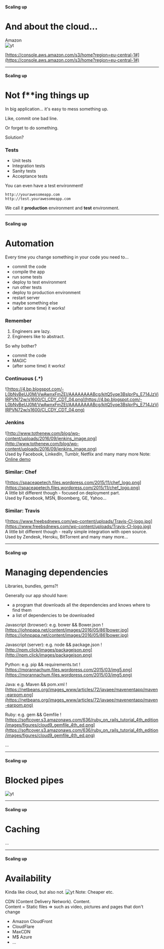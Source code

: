 #### Scaling up
# And about the cloud...

Amazon <br />
![yt](jOhbTAU4OPI)

[https://console.aws.amazon.com/s3/home?region=eu-central-1#](https://console.aws.amazon.com/s3/home?region=eu-central-1#)

---

#### Scaling up
# Not f**ing things up

In big application... it's easy to mess something up.

Like, commit one bad line.

Or forget to do something.

Solution?

### Tests
- Unit tests
- Integration tests
- Sanity tests
- Acceptance tests

You can even have a test environment!

```
http://yourawesomeapp.com
http://test.yourawesomeapp.com
```
We call it **production** environment and **test** environment.

---

#### Scaling up
# Automation

Every time you change something in your code you need to...

- commit the code
- compile the app <!-- .element: class="fragment" data-fragment-index="1" -->
- run some tests <!-- .element: class="fragment" data-fragment-index="2" -->
- deploy to test environment <!-- .element: class="fragment" data-fragment-index="3" -->
- run other tests <!-- .element: class="fragment" data-fragment-index="4" -->
- deploy to production environment <!-- .element: class="fragment" data-fragment-index="5" -->
- restart server <!-- .element: class="fragment" data-fragment-index="6" -->
- maybe something else <!-- .element: class="fragment" data-fragment-index="7" -->
- (after some time) it works! <!-- .element: class="fragment" data-fragment-index="8" -->

### Remember
1. Engineers are lazy. <!-- .element: class="fragment" data-fragment-index="1" -->
2. Engineers like to abstract. <!-- .element: class="fragment" data-fragment-index="2" -->

So why bother?

- commit the code <!-- .element: class="fragment" data-fragment-index="1" -->
- MAGIC <!-- .element: class="fragment" data-fragment-index="2" -->
- (after some time) it works! <!-- .element: class="fragment" data-fragment-index="3" -->

### Continuous (.*)
![https://4.bp.blogspot.com/-L0bNvBeUJ0M/VwAwnxFmZEI/AAAAAAAABcg/kitQ5yqe3BsIprPs_E714JzVjIRPVN72w/s1600/CI_CDY_CDT_04.png](https://4.bp.blogspot.com/-L0bNvBeUJ0M/VwAwnxFmZEI/AAAAAAAABcg/kitQ5yqe3BsIprPs_E714JzVjIRPVN72w/s1600/CI_CDY_CDT_04.png)

### Jenkins
![http://www.tothenew.com/blog/wp-content/uploads/2016/09/jenkins_image.png](http://www.tothenew.com/blog/wp-content/uploads/2016/09/jenkins_image.png) <!-- .element: style="height:300px" --> <br />
Used by Facebook, LinkedIn, Tumblr, Netflix and many many more
Note:
[Online demo](https://ci.jenkins-ci.org/)

### Similar: Chef
![https://spaceapetech.files.wordpress.com/2015/11/chef_logo.png](https://spaceapetech.files.wordpress.com/2015/11/chef_logo.png) <!-- .element: style="height:300px" --> <br />
A little bit different though - focused on deployment part. <br />
Used by Facebook, MSN, Bloomberg, GE, Yahoo...

### Similar: Travis
![https://www.freebsdnews.com/wp-content/uploads/Travis-CI-logo.jpg](https://www.freebsdnews.com/wp-content/uploads/Travis-CI-logo.jpg) <!-- .element: style="height:300px" --> <br />
A little bit different though - really simple integration with open source. <br />
Used by Zendesk, Heroku, BitTorrent and many many more...

---

#### Scaling up
# Managing dependencies

Libraries, bundles, gems?!

Generally our app should have:
- a program that downloads all the dependencies and knows where to find them
- a list of dependencies to be downloaded

Javascript (browser): e.g. bower && Bower.json
![https://johnpapa.net/content/images/2016/05/861bower.jpg](https://johnpapa.net/content/images/2016/05/861bower.jpg)

Javascript (server): e.g. node && package.json
![http://npm.click/images/packagejson.png](http://npm.click/images/packagejson.png)

Python: e.g. pip && requirements.txt
![https://morannachum.files.wordpress.com/2015/03/img5.png](https://morannachum.files.wordpress.com/2015/03/img5.png)

Java: e.g. Maven && pom.xml
![https://netbeans.org/images_www/articles/72/javaee/mavenentapp/maven-earpom.png](https://netbeans.org/images_www/articles/72/javaee/mavenentapp/maven-earpom.png)

Ruby: e.g. gem && Gemfile
![https://softcover.s3.amazonaws.com/636/ruby_on_rails_tutorial_4th_edition/images/figures/cloud9_gemfile_4th_ed.png](https://softcover.s3.amazonaws.com/636/ruby_on_rails_tutorial_4th_edition/images/figures/cloud9_gemfile_4th_ed.png)

...

---

#### Scaling up
# Blocked pipes

![yt](AskUF2mebi4)

---

#### Scaling up
# Caching

...

---

#### Scaling up
# Availability

Kinda like cloud, but also not.
![yt](SdVWAX2Js-g)
Note: Cheaper etc.

CDN (Content Delivery Network). Content. <br />
Content = Static files => such as video, pictures and pages that don't change

- Amazon CloudFront
- CloudFlare
- MaxCDN
- M$ Azure
- ...
